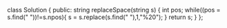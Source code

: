 class Solution {
public:
    string replaceSpace(string s) {
        int pos;
        while((pos = s.find(" "))!=s.npos){
            s = s.replace(s.find(" "),1,"%20");
        }
        return s;
    }
};